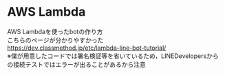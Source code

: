 # AWS Lambda 
AWS Lambdaを使ったbotの作り方  
こちらのページが分かりやすかった  
https://dev.classmethod.jp/etc/lambda-line-bot-tutorial/  
※僕が用意したコードでは署名検証等を省いているため，LINEDevelopersからの接続テストではエラーが出ることがあるから注意
